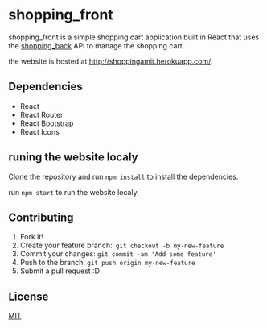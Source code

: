 <h1>shopping_front</h1>
<p>shopping_front is a simple shopping cart application built in React that uses the <a href="https://github.com/Amit-Goldblatt/shopping_back"> shopping_back</a> API to manage the shopping cart.</p>
<p>the website is hosted at <a href="http://shoppingamit.herokuapp.com/">http://shoppingamit.herokuapp.com/</a>.</p>
<h2>Dependencies</h2>
<ul>
    <li>React</li>
    <li>React Router</li>
    <li>React Bootstrap</li>
    <li>React Icons</li>
</ul>
<h2>runing the website localy</h2>
<p>Clone the repository and run <code>npm install</code> to install the dependencies.</p>
<p>run <code>npm start</code> to run the website localy.</p>


<h2>Contributing</h2>

1. Fork it!
2. Create your feature branch:``` git checkout -b my-new-feature```
3. Commit your changes: ```git commit -am 'Add some feature'```
4. Push to the branch: ```git push origin my-new-feature```
5. Submit a pull request :D
<h2>License</h2>

[MIT](https://choosealicense.com/licenses/mit/)
